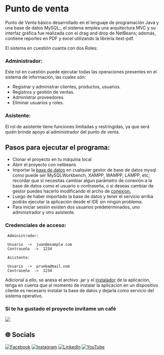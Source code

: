 # Punto de venta
Punto de Venta básico desarrollado en el lenguaje de programación Java y una base de datos MySQL;, el sistema emplea una arquitectura MVC y su interfaz gráfica fue realizada con el drag and drop de NetBeans; además, contiene reportes en PDF y excel utilizando la librería itext-pdf.

El sistema en cuestión cuanta con dos Roles:

### Administrador:
Este rol en cuestión puede ejecutar todas las operaciones presentes en el sistema de información, las cuales són: 
* Registrar y administrar clientes, productos, usuarios.
* Registros y gestión de ventas.
* Administrar proveedores.
* Eliminar usuarios y roles.

### Asistente:
El rol de asistente tiene funciones limitadas y restringidas, ya que será quién brinde apoyo al administrador del punto de venta.

## Pasos para ejecutar el programa:
* Clonar el proyecto en tu máquina local
* Abrir el proyecto con netbeans
* Importar la [base de datos](https://github.com/Juan-Carlos-Estevez-Vargas/punto-de-venta-basico-java/tree/master/database) en cualquier gestor de base de datos mysql como puede ser MySQLWorkbench, XAMPP, WAMPP, LAMPP, etc; recordar que si necesitas cambiar algun parámetro de conexión a la base de datos como el usuario o contraseña, o si deseas cambiar de gestor puedes hacerlo modificando el archo de [conexion.](https://github.com/Juan-Carlos-Estevez-Vargas/punto-de-venta-basico-java/blob/master/src/juan/estevez/sistemaventa/modelo/Conexion.java)
* Luego de haber importado la base de datos y tener el servicio arriba podrás ejecutar la aplicación desde el IDE sin ningún problema.
* Para iniciar sesión existen dos usuarios predeterminados, uno administrador y otro asistente.

### Credenciales de acceso:
``` batch
 Administrador:
 
 Usuario  ->  juan@example.com
 Contraseña  ->  1234
 
 Asistente:
 
 Usuario  ->  prueba@mail.com
 Contraseña  ->  1234
```

Adicional a ello, se anexa el archivo .jar y el [instalador](https://github.com/Juan-Carlos-Estevez-Vargas/punto-de-venta-basico-java/tree/master/Sistema%20Ventas) de la aplicación, tenga en cuenta que al momento de instalar la aplicación en un dispositivo cliente es necesario instalar la base de datos y dejarla como servicio del sistema operativo.

### Si te ha gustado el proyecto invitame un café
<div align="left">
  <a href="https://paypal.me/JEstevezVargas" target="_blank" style="display: inline-block;">
    <img
      src="https://img.shields.io/badge/Donate-Buy%20Me%20A%20Coffee-orange.svg?style=flat-square&logo=buymeacoffee" 
      align="center"
     />
  </a>
</div>

## 🌐 Socials 
[![Facebook](https://img.shields.io/badge/Facebook-%231877F2.svg?logo=Facebook&logoColor=white)](https://facebook.com/juancarlos.estevezvargas.98) [![Instagram](https://img.shields.io/badge/Instagram-%23E4405F.svg?logo=Instagram&logoColor=white)](https://instagram.com/juankestevez) [![LinkedIn](https://img.shields.io/badge/LinkedIn-%230077B5.svg?logo=linkedin&logoColor=white)](https://linkedin.com/in/juan-carlos-estevez-vargas) [![YouTube](https://img.shields.io/badge/YouTube-%23FF0000.svg?logo=YouTube&logoColor=white)](https://youtube.com/@JuanCarlosEstevezVargas)

